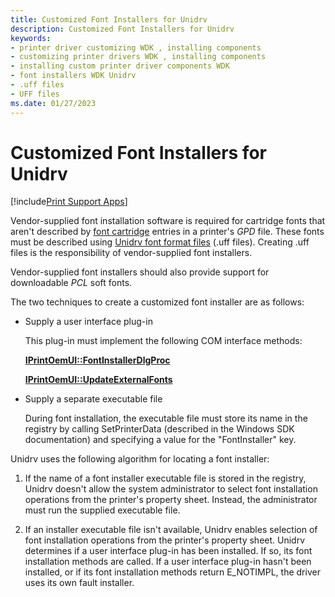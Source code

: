 ```yaml
---
title: Customized Font Installers for Unidrv
description: Customized Font Installers for Unidrv
keywords:
- printer driver customizing WDK , installing components
- customizing printer drivers WDK , installing components
- installing custom printer driver components WDK
- font installers WDK Unidrv
- .uff files
- UFF files
ms.date: 01/27/2023
---
```


# Customized Font Installers for Unidrv

[!include[Print Support Apps](../includes/print-support-apps.md)]

Vendor-supplied font installation software is required for cartridge fonts that aren't described by [font cartridge](font-cartridges.md) entries in a printer's *GPD* file. These fonts must be described using [Unidrv font format files](customized-font-management.md#ddk-unidrv-font-format-files-gg) (.uff files). Creating .uff files is the responsibility of vendor-supplied font installers.

Vendor-supplied font installers should also provide support for downloadable *PCL* soft fonts.

The two techniques to create a customized font installer are as follows:

- Supply a user interface plug-in

    This plug-in must implement the following COM interface methods:

    [**IPrintOemUI::FontInstallerDlgProc**](/windows-hardware/drivers/ddi/prcomoem/nf-prcomoem-iprintoemui-fontinstallerdlgproc)

    [**IPrintOemUI::UpdateExternalFonts**](/windows-hardware/drivers/ddi/prcomoem/nf-prcomoem-iprintoemui-updateexternalfonts)

- Supply a separate executable file

    During font installation, the executable file must store its name in the registry by calling SetPrinterData (described in the Windows SDK documentation) and specifying a value for the "FontInstaller" key.

Unidrv uses the following algorithm for locating a font installer:

1. If the name of a font installer executable file is stored in the registry, Unidrv doesn't allow the system administrator to select font installation operations from the printer's property sheet. Instead, the administrator must run the supplied executable file.

1. If an installer executable file isn't available, Unidrv enables selection of font installation operations from the printer's property sheet. Unidrv determines if a user interface plug-in has been installed. If so, its font installation methods are called. If a user interface plug-in hasn't been installed, or if its font installation methods return E\_NOTIMPL, the driver uses its own fault installer.

